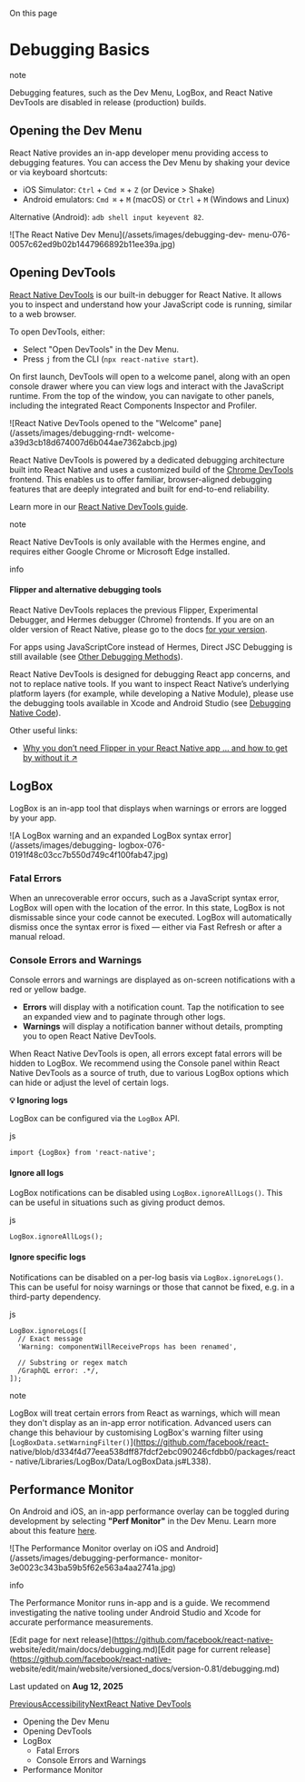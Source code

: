 On this page

# Debugging Basics

note

Debugging features, such as the Dev Menu, LogBox, and React Native DevTools
are disabled in release (production) builds.

## Opening the Dev Menu​

React Native provides an in-app developer menu providing access to debugging
features. You can access the Dev Menu by shaking your device or via keyboard
shortcuts:

  * iOS Simulator: `Ctrl` \+ `Cmd ⌘` \+ `Z` (or Device > Shake)
  * Android emulators: `Cmd ⌘` \+ `M` (macOS) or `Ctrl` \+ `M` (Windows and Linux)

Alternative (Android): `adb shell input keyevent 82`.

![The React Native Dev Menu](/assets/images/debugging-dev-
menu-076-0057c62ed9b02b1447966892b11ee39a.jpg)

## Opening DevTools​

[React Native DevTools](/docs/react-native-devtools) is our built-in debugger
for React Native. It allows you to inspect and understand how your JavaScript
code is running, similar to a web browser.

To open DevTools, either:

  * Select "Open DevTools" in the Dev Menu.
  * Press `j` from the CLI (`npx react-native start`).

On first launch, DevTools will open to a welcome panel, along with an open
console drawer where you can view logs and interact with the JavaScript
runtime. From the top of the window, you can navigate to other panels,
including the integrated React Components Inspector and Profiler.

![React Native DevTools opened to the &quot;Welcome&quot;
pane](/assets/images/debugging-rndt-
welcome-a39d3cb18d674007d6b044ae7362abcb.jpg)

React Native DevTools is powered by a dedicated debugging architecture built
into React Native and uses a customized build of the [Chrome
DevTools](https://developer.chrome.com/docs/devtools) frontend. This enables
us to offer familiar, browser-aligned debugging features that are deeply
integrated and built for end-to-end reliability.

Learn more in our [React Native DevTools guide](/docs/react-native-devtools).

note

React Native DevTools is only available with the Hermes engine, and requires
either Google Chrome or Microsoft Edge installed.

info

#### Flipper and alternative debugging tools​

React Native DevTools replaces the previous Flipper, Experimental Debugger,
and Hermes debugger (Chrome) frontends. If you are on an older version of
React Native, please go to the docs [for your version](/versions).

For apps using JavaScriptCore instead of Hermes, Direct JSC Debugging is still
available (see [Other Debugging Methods](/docs/other-debugging-methods)).

React Native DevTools is designed for debugging React app concerns, and not to
replace native tools. If you want to inspect React Native’s underlying
platform layers (for example, while developing a Native Module), please use
the debugging tools available in Xcode and Android Studio (see [Debugging
Native Code](/docs/next/debugging-native-code)).

Other useful links:

  * [Why you don’t need Flipper in your React Native app … and how to get by without it ↗](https://shift.infinite.red/why-you-dont-need-flipper-in-your-react-native-app-and-how-to-get-by-without-it-3af461955109)

## LogBox​

LogBox is an in-app tool that displays when warnings or errors are logged by
your app.

![A LogBox warning and an expanded LogBox syntax
error](/assets/images/debugging-
logbox-076-0191f48c03cc7b550d749c4f100fab47.jpg)

### Fatal Errors​

When an unrecoverable error occurs, such as a JavaScript syntax error, LogBox
will open with the location of the error. In this state, LogBox is not
dismissable since your code cannot be executed. LogBox will automatically
dismiss once the syntax error is fixed — either via Fast Refresh or after a
manual reload.

### Console Errors and Warnings​

Console errors and warnings are displayed as on-screen notifications with a
red or yellow badge.

  * **Errors** will display with a notification count. Tap the notification to see an expanded view and to paginate through other logs.
  * **Warnings** will display a notification banner without details, prompting you to open React Native DevTools.

When React Native DevTools is open, all errors except fatal errors will be
hidden to LogBox. We recommend using the Console panel within React Native
DevTools as a source of truth, due to various LogBox options which can hide or
adjust the level of certain logs.

**💡 Ignoring logs**

LogBox can be configured via the `LogBox` API.

js

    
    
    import {LogBox} from 'react-native';  
    

#### Ignore all logs​

LogBox notifications can be disabled using `LogBox.ignoreAllLogs()`. This can
be useful in situations such as giving product demos.

js

    
    
    LogBox.ignoreAllLogs();  
    

#### Ignore specific logs​

Notifications can be disabled on a per-log basis via `LogBox.ignoreLogs()`.
This can be useful for noisy warnings or those that cannot be fixed, e.g. in a
third-party dependency.

js

    
    
    LogBox.ignoreLogs([  
      // Exact message  
      'Warning: componentWillReceiveProps has been renamed',  
      
      // Substring or regex match  
      /GraphQL error: .*/,  
    ]);  
    

note

LogBox will treat certain errors from React as warnings, which will mean they
don't display as an in-app error notification. Advanced users can change this
behaviour by customising LogBox's warning filter using
[`LogBoxData.setWarningFilter()`](https://github.com/facebook/react-
native/blob/d334f4d77eea538dff87fdcf2ebc090246cfdbb0/packages/react-
native/Libraries/LogBox/Data/LogBoxData.js#L338).

## Performance Monitor​

On Android and iOS, an in-app performance overlay can be toggled during
development by selecting **"Perf Monitor"** in the Dev Menu. Learn more about
this feature [here](/docs/performance).

![The Performance Monitor overlay on iOS and
Android](/assets/images/debugging-performance-
monitor-3e0023c343ba59b5f62e563a4aa2741a.jpg)

info

The Performance Monitor runs in-app and is a guide. We recommend investigating
the native tooling under Android Studio and Xcode for accurate performance
measurements.

[Edit page for next release](https://github.com/facebook/react-native-
website/edit/main/docs/debugging.md)[Edit page for current
release](https://github.com/facebook/react-native-
website/edit/main/website/versioned_docs/version-0.81/debugging.md)

Last updated on **Aug 12, 2025**

[ PreviousAccessibility](/docs/accessibility)[NextReact Native
DevTools](/docs/react-native-devtools)

  * Opening the Dev Menu
  * Opening DevTools
  * LogBox
    * Fatal Errors
    * Console Errors and Warnings
  * Performance Monitor

